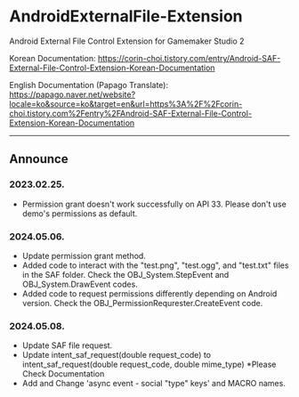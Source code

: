 # AndroidExternalFile-Extension

Android External File Control Extension for Gamemaker Studio 2

Korean Documentation: https://corin-choi.tistory.com/entry/Android-SAF-External-File-Control-Extension-Korean-Documentation

English Documentation (Papago Translate): https://papago.naver.net/website?locale=ko&source=ko&target=en&url=https%3A%2F%2Fcorin-choi.tistory.com%2Fentry%2FAndroid-SAF-External-File-Control-Extension-Korean-Documentation

-----

## Announce

### 2023.02.25.
 - Permission grant doesn't work successfully on API 33. Please don't use demo's permissions as default.  
### 2024.05.06. 
 - Update permission grant method.
 - Added code to interact with the "test.png", "test.ogg", and "test.txt" files in the SAF folder. Check the OBJ_System.StepEvent and OBJ_System.DrawEvent codes.
 - Added code to request permissions differently depending on Android version. Check the OBJ_PermissionRequrester.CreateEvent code.
### 2024.05.08. 
 - Update SAF file request.
 - Update intent_saf_request(double request_code) to intent_saf_request(double request_code, double mime_type) *Please Check Documentation
 - Add and Change 'async event - social "type" keys' and MACRO names.
